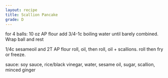 ```yaml
---
layout: recipe
title: Scallion Pancake
grade: D
---
```

<!-- stub -->
<!-- endstub -->
for 4 balls:
10 oz AP flour add 3/4-1c boiling water until barely combined. Wrap ball and rest

1/4c sesameoil and 2T AP flour
roll, oil, then roll, oil + scallions. roll then fry or freeze.

sauce: soy sauce, rice/black vinegar, water, sesame oil, sugar, scallion, minced ginger